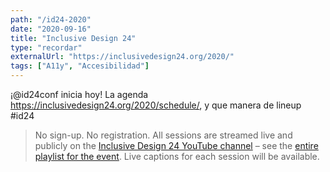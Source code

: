 ```yaml
---
path: "/id24-2020"
date: "2020-09-16"
title: "Inclusive Design 24"
type: "recordar"
externalUrl: "https://inclusivedesign24.org/2020/"
tags: ["A11y", "Accesibilidad"]
---
```


¡@id24conf inicia hoy! La agenda https://inclusivedesign24.org/2020/schedule/, y que manera de lineup #id24

> No sign-up. No registration. All sessions are streamed live and publicly on the <a href="https://www.youtube.com/inclusivedesign24">Inclusive Design 24 YouTube channel</a> – see the <a href="https://www.youtube.com/playlist?list=PLn7dsvRdQEfGkK9xxk54XdKTLk7zf_Qwp">entire playlist for the event</a>. Live captions for each session will be available.
